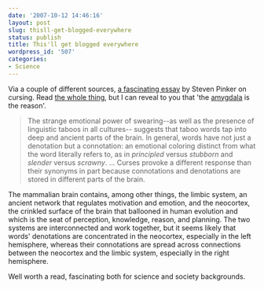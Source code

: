 ```yaml
---
date: '2007-10-12 14:46:16'
layout: post
slug: thisll-get-blogged-everywhere
status: publish
title: This'll get blogged everywhere
wordpress_id: '507'
categories:
- Science
---
```


Via a couple of different sources, [a fascinating essay](http://www.tnr.com/doc.mhtml?i=20071008&s=pinker100807) by Steven Pinker on cursing. Read [the whole thing](http://www.tnr.com/doc.mhtml?i=20071008&s=pinker100807), but I can reveal to you that 'the [amygdala](http://en.wikipedia.org/wiki/Amygdala) is the reason'.


> The strange emotional power of swearing--as well as the presence of linguistic taboos in all cultures-- suggests that taboo words tap into deep and ancient parts of the brain. In general, words have not just a denotation but a connotation: an emotional coloring distinct from what the word literally refers to, as in _principled_ versus _stubborn_ and _slender_ versus _scrawny_.
...
Curses provoke a different response than their synonyms in part because connotations and denotations are stored in different parts of the brain.

The mammalian brain contains, among other things, the limbic system, an ancient network that regulates motivation and emotion, and the neocortex, the crinkled surface of the brain that ballooned in human evolution and which is the seat of perception, knowledge, reason, and planning. The two systems are interconnected and work together, but it seems likely that words' denotations are concentrated in the neocortex, especially in the left hemisphere, whereas their connotations are spread across connections between the neocortex and the limbic system, especially in the right hemisphere.


Well worth a read, fascinating both for science and society backgrounds.

